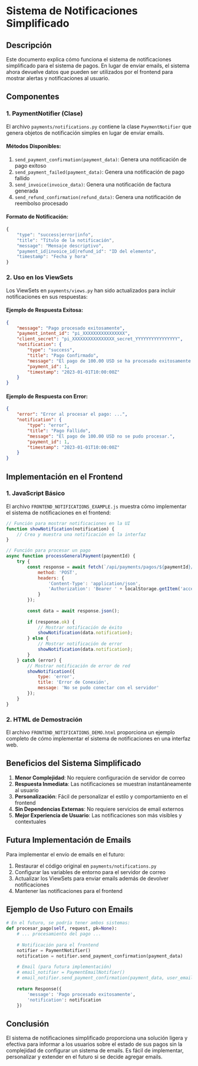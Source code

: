 # Sistema de Notificaciones Simplificado

## Descripción

Este documento explica cómo funciona el sistema de notificaciones simplificado para el sistema de pagos. En lugar de enviar emails, el sistema ahora devuelve datos que pueden ser utilizados por el frontend para mostrar alertas y notificaciones al usuario.

## Componentes

### 1. PaymentNotifier (Clase)

El archivo `payments/notifications.py` contiene la clase `PaymentNotifier` que genera objetos de notificación simples en lugar de enviar emails.

#### Métodos Disponibles:

1. `send_payment_confirmation(payment_data)`: Genera una notificación de pago exitoso
2. `send_payment_failed(payment_data)`: Genera una notificación de pago fallido
3. `send_invoice(invoice_data)`: Genera una notificación de factura generada
4. `send_refund_confirmation(refund_data)`: Genera una notificación de reembolso procesado

#### Formato de Notificación:

```javascript
{
    "type": "success|error|info",
    "title": "Título de la notificación",
    "message": "Mensaje descriptivo",
    "payment_id|invoice_id|refund_id": "ID del elemento",
    "timestamp": "Fecha y hora"
}
```

### 2. Uso en los ViewSets

Los ViewSets en `payments/views.py` han sido actualizados para incluir notificaciones en sus respuestas:

#### Ejemplo de Respuesta Exitosa:

```json
{
    "message": "Pago procesado exitosamente",
    "payment_intent_id": "pi_XXXXXXXXXXXXXXXX",
    "client_secret": "pi_XXXXXXXXXXXXXXXX_secret_YYYYYYYYYYYYYYYY",
    "notification": {
        "type": "success",
        "title": "Pago Confirmado",
        "message": "El pago de 100.00 USD se ha procesado exitosamente.",
        "payment_id": 1,
        "timestamp": "2023-01-01T10:00:00Z"
    }
}
```

#### Ejemplo de Respuesta con Error:

```json
{
    "error": "Error al procesar el pago: ...",
    "notification": {
        "type": "error",
        "title": "Pago Fallido",
        "message": "El pago de 100.00 USD no se pudo procesar.",
        "payment_id": 1,
        "timestamp": "2023-01-01T10:00:00Z"
    }
}
```

## Implementación en el Frontend

### 1. JavaScript Básico

El archivo `FRONTEND_NOTIFICATIONS_EXAMPLE.js` muestra cómo implementar el sistema de notificaciones en el frontend:

```javascript
// Función para mostrar notificaciones en la UI
function showNotification(notification) {
    // Crea y muestra una notificación en la interfaz
}

// Función para procesar un pago
async function processGeneralPayment(paymentId) {
    try {
        const response = await fetch(`/api/payments/pagos/${paymentId}/procesar_pago/`, {
            method: 'POST',
            headers: {
                'Content-Type': 'application/json',
                'Authorization': 'Bearer ' + localStorage.getItem('access_token')
            }
        });
        
        const data = await response.json();
        
        if (response.ok) {
            // Mostrar notificación de éxito
            showNotification(data.notification);
        } else {
            // Mostrar notificación de error
            showNotification(data.notification);
        }
    } catch (error) {
        // Mostrar notificación de error de red
        showNotification({ 
            type: 'error', 
            title: 'Error de Conexión', 
            message: 'No se pudo conectar con el servidor' 
        });
    }
}
```

### 2. HTML de Demostración

El archivo `FRONTEND_NOTIFICATIONS_DEMO.html` proporciona un ejemplo completo de cómo implementar el sistema de notificaciones en una interfaz web.

## Beneficios del Sistema Simplificado

1. **Menor Complejidad**: No requiere configuración de servidor de correo
2. **Respuesta Inmediata**: Las notificaciones se muestran instantáneamente al usuario
3. **Personalización**: Fácil de personalizar el estilo y comportamiento en el frontend
4. **Sin Dependencias Externas**: No requiere servicios de email externos
5. **Mejor Experiencia de Usuario**: Las notificaciones son más visibles y contextuales

## Futura Implementación de Emails

Para implementar el envío de emails en el futuro:

1. Restaurar el código original en `payments/notifications.py`
2. Configurar las variables de entorno para el servidor de correo
3. Actualizar los ViewSets para enviar emails además de devolver notificaciones
4. Mantener las notificaciones para el frontend

## Ejemplo de Uso Futuro con Emails

```python
# En el futuro, se podría tener ambos sistemas:
def procesar_pago(self, request, pk=None):
    # ... procesamiento del pago ...
    
    # Notificación para el frontend
    notifier = PaymentNotifier()
    notification = notifier.send_payment_confirmation(payment_data)
    
    # Email (para futura implementación)
    # email_notifier = PaymentEmailNotifier()
    # email_notifier.send_payment_confirmation(payment_data, user_email)
    
    return Response({
        'message': 'Pago procesado exitosamente',
        'notification': notification
    })
```

## Conclusión

El sistema de notificaciones simplificado proporciona una solución ligera y efectiva para informar a los usuarios sobre el estado de sus pagos sin la complejidad de configurar un sistema de emails. Es fácil de implementar, personalizar y extender en el futuro si se decide agregar emails.